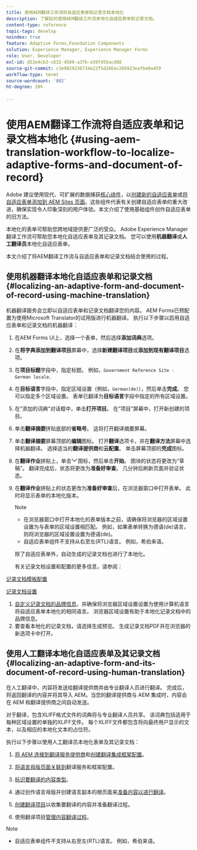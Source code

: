 ```yaml
---
title: 使用AEM翻译工作流将自适应表单和记录文档本地化
description: 了解如何使用AEM翻译工作流本地化自适应表单和记录文档。
content-type: reference
topic-tags: develop
noindex: true
feature: Adaptive Forms,Foundation Components
solution: Experience Manager, Experience Manager Forms
role: User, Developer
exl-id: d53e4cb3-c632-4589-a37b-a39fd55acd88
source-git-commit: c3e9029236734e22f5d266ac26b923eafbe0a459
workflow-type: tm+mt
source-wordcount: '802'
ht-degree: 20%

---
```


# 使用AEM翻译工作流将自适应表单和记录文档本地化 {#using-aem-translation-workflow-to-localize-adaptive-forms-and-document-of-record}

<span class="preview">Adobe 建议使用现代、可扩展的数据捕获[核心组件](https://experienceleague.adobe.com/docs/experience-manager-core-components/using/adaptive-forms/introduction.html)，以[创建新的自适应表单](/help/forms/using/create-an-adaptive-form-core-components.md)或[将自适应表单添加到 AEM Sites 页面](/help/forms/using/create-or-add-an-adaptive-form-to-aem-sites-page.md)。这些组件代表有关创建自适应表单的重大改进，确保实现令人印象深刻的用户体验。本文介绍了使用基础组件创作自适应表单的旧方法。</span>

本地化的表单可帮助您跨地域提供更广泛的受众。 Adobe Experience Manager翻译工作流可帮助您本地化自适应表单及其记录文档。 您可以使用&#x200B;**机器翻译**&#x200B;或&#x200B;**人工翻译员**&#x200B;本地化自适应表单。

本文介绍了将AEM翻译工作流与自适应表单和记录文档结合使用的过程。

## 使用机器翻译本地化自适应表单和记录文档 {#localizing-an-adaptive-form-and-document-of-record-using-machine-translation}

机器翻译服务会立即以自适应表单和记录文档翻译您的内容。 AEM Forms已预配置为使用Microsoft Translator的试用版进行机器翻译。 执行以下步骤以启用自适应表单和记录文档的机器翻译：

1. 在AEM Forms UI上，选择一个表单，然后选择&#x200B;**添加词典**&#x200B;选项。
1. 在&#x200B;**将字典添加到翻译项目**&#x200B;屏幕中，选择&#x200B;**新建翻译项目**&#x200B;或&#x200B;**添加到现有翻译项目**&#x200B;选项。
1. 在&#x200B;**项目标题**&#x200B;字段中，指定标题。 例如，`Government Reference Site - German locale.`
1. 在&#x200B;**目标语言**&#x200B;字段中，指定区域设置（例如，`German(de)`），然后单击&#x200B;**完成**。 您可以指定多个区域设置。 表单已翻译为&#x200B;**目标语言**&#x200B;字段中指定的所有区域设置。
1. 在“添加的词典”对话框中，单击&#x200B;**打开项目**。 在“项目”屏幕中，打开新创建的项目。
1. 单击&#x200B;**翻译摘要**&#x200B;拼贴底部的&#x200B;**省略号**。 这将打开翻译摘要屏幕。
1. 单击&#x200B;**翻译摘要**&#x200B;屏幕顶部的&#x200B;**编辑**&#x200B;图标。 打开&#x200B;**翻译**&#x200B;选项卡，并在&#x200B;**翻译方法**&#x200B;屏幕中选择机器翻译。 选择适当的&#x200B;**翻译提供商**&#x200B;和&#x200B;**云配置**。 单击屏幕顶部的&#x200B;**完成**&#x200B;图标。
1. 在&#x200B;**翻译作业**&#x200B;拼贴上，单击![aem62forms_downarrow](assets/aem62forms_downarrow.png)图标，然后单击&#x200B;**开始**。 图块的状态将更改为“草稿”。 翻译完成后，状态将更改为&#x200B;**准备好审查**。 几分钟后刷新页面并验证状态。
1. 在&#x200B;**翻译作业**&#x200B;拼贴上的状态更改为&#x200B;**准备好审查**&#x200B;后，在浏览器窗口中打开表单。 此时将显示表单的本地化版本。

   >[!NOTE]
   >
   >* 在浏览器窗口中打开本地化的表单版本之前，请确保将浏览器的区域设置设置为与表单的区域设置相匹配。 例如，如果表单转换为德语(de)语言，则将浏览器的区域设置设置为德语(de)。
   >* 自适应表单组件不支持从右至左(RTL)语言。 例如，希伯来语。

   除了自适应表单外，自动生成的记录文档也进行了本地化。

   有关记录文档设置和配置的更多信息，请参阅：

[记录文档模板配置](/help/forms/using/generate-document-of-record-for-non-xfa-based-adaptive-forms.md#p-document-of-record-template-configuration-p)

[记录文档设置](/help/forms/using/generate-document-of-record-for-non-xfa-based-adaptive-forms.md#p-document-of-record-settings-p)

1. [自定义记录文档的品牌信息](/help/forms/using/generate-document-of-record-for-non-xfa-based-adaptive-forms.md)，并确保将浏览器区域设置设置为使用计算机语言将自适应表单本地化的相同语言。 浏览器区域设置有助于本地化记录文档中的品牌信息。
1. 要查看本地化的记录文档，请选择生成预览。 生成记录文档PDF并在浏览器的新选项卡中打开。

## 使用人工翻译本地化自适应表单及其记录文档 {#localizing-an-adaptive-form-and-its-document-of-record-using-human-translation}

在人工翻译中，内容将发送给翻译提供商并由专业翻译人员进行翻译。 完成后，将返回翻译的内容并将其导入 AEM。当您的翻译提供商与 AEM 集成时，内容会在 AEM 和翻译提供商之间自动发送。

对于翻译，包含XLIFF格式文件的词典将与专业翻译人员共享。 该词典包括适用于每种区域设置的单独的XLIFF文件。 每个XLIFF文件都包含将向最终用户显示的文本，以及相应的本地化文本的占位符。

执行以下步骤以使用人工翻译员本地化表单及其记录文档：

1. [将 AEM 连接到翻译服务提供商](/help/sites-administering/tc-tic.md)和[创建翻译集成框架配置](/help/sites-administering/tc-tic.md)。

1. [将语言母版页面关联到](/help/sites-administering/tc-tic.md)翻译服务和框架配置。

1. [标识要翻译的内容类型](/help/sites-administering/tc-rules.md)。

1. 通过创作语言母版并创建语言副本的根页面来[准备内容以进行翻译](/help/sites-administering/tc-prep.md)。

1. [创建翻译项目](/help/sites-administering/tc-manage.md)以收集要翻译的内容并准备翻译过程。

1. 使用翻译项目[管理内容翻译过程](/help/sites-administering/tc-manage.md)。

>[!NOTE]
>
>* 自适应表单组件不支持从右至左(RTL)语言。 例如，希伯来语。
>
